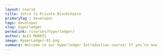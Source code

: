 ```yaml
---
layout: course
title: Intro to Private Blockchains
primaryTag : developer
tags: developer
slug: hyperledger
permalink: /courses/hyperledger/
author: ALEX MORRIS
image: HyperLedger-01.png
summary: Welcome to our Hyperledger Introduction course! If you’re new to blockchain technology, you may want to check out our blockchain fundamentals course before getting started.<br>If you’re already familiar with blockchain terminology, this course will teach you about how blockchains can be applied in a private ecosystem. We’ll explore the benefits of private blockchains, and how Hyperledger combines the benefits of distributed ledgers with the predictability of enterprise software.<br>We’re here to help. If you have any questions or feedback about this course please email us at info@theblockchaininstitute.org – we’d love to hear from you!
---
```

